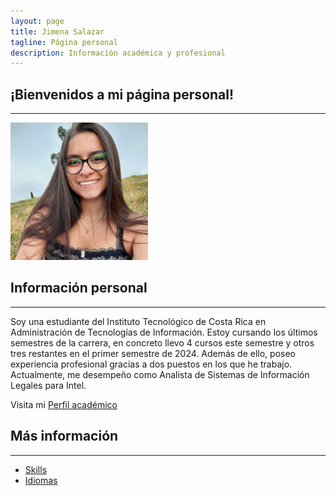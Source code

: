 ```yaml
---
layout: page
title: Jimena Salazar
tagline: Página personal
description: Información académica y profesional
---
```

## ¡Bienvenidos a mi página personal!
---
![FotografíaPersonal](Pic.png)

## Información personal
---
Soy una estudiante del Instituto Tecnológico de Costa Rica en Administración de Tecnologías de Información. Estoy cursando los últimos semestres de la carrera, en concreto llevo 4 cursos este semestre y otros tres restantes en el primer semestre de 2024. Además de ello, poseo experiencia profesional gracias a dos puestos en los que he trabajo. Actualmente, me desempeño como Analista de Sistemas de Información Legales para Intel.

Visita mi [Perfil académico](https://tecdigital.tec.ac.cr/dotlrn/community-member?user_id=1033828)

## Más información
---
- [Skills](pages/skills.html)
- [Idiomas](pages/languages.html)
